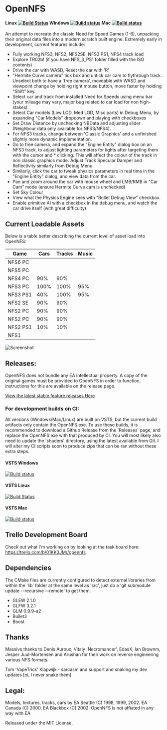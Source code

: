 # OpenNFS 

#### Linux [![Build Status](https://type2labs.visualstudio.com/OpenNFS/_apis/build/status/GCC%20Linux%20OpenNFS%20Build)](https://type2labs.visualstudio.com/OpenNFS/_build/latest?definitionId=4) Windows [![Build status](https://type2labs.visualstudio.com/OpenNFS/_apis/build/status/MinGW%20Windows%20OpenNFS%20Build)](https://type2labs.visualstudio.com/OpenNFS/_build/latest?definitionId=5) Mac [![Build status](https://type2labs.visualstudio.com/OpenNFS/_apis/build/status/Clang%20Mac%20OpenNFS%20Build)](https://type2labs.visualstudio.com/OpenNFS/_build/latest?definitionId=3)

An attempt to recreate the classic Need for Speed Games (1-6), unpacking their original data files into a modern scratch built engine. Extremely early in development, current features include:
 
  * Fully working NFS3, NFS2, NFS2SE, NFS3 PS1, NFS4 track load
  * Explore TR02b! (if you have NFS_3_PS1 folder filled with the ISO contents)
  * Drive the car with WASD, Reset the car with 'R'
  * "Hermite Curve camera" tick box and untick car cam to flythrough track. Unselect both to have a 'free camera', moveable with WASD and viewpoint change by holding right mouse button, move faster by holding "Shift" key.
  * Select car and track from installed Need for Speeds using menu bar (your mileage may vary, major bug related to car load for non high-stakes)
  * Select Car models (Low LOD, Med LOD, Misc parts) in Debug Menu, by expanding "Car Models" dropdown and playing with checkboxes
  * Set Draw Distance by unchecking NBData and adjusting slider (Neighbour data only available for NFS3/NFS4).
  * For NFS3 tracks, change between 'Classic Graphics' and a unfinished slightly more dynamic implementation.
  * Go to free camera, and expand the "Engine Entity" dialog box on an NFS3 track, to adjust lighting parameters for lights after targeting them with the cursor and * clicking. This will affect the colour of the track in non classic graphics mode. Adjust Track Specular Damper and Reflectivity similarly from Debug Menu.
  * Similarly, click the car to tweak physics parameters in real time in the "Engine Entity" dialog, and view data from the car.
  * Pan and zoom around the car with mouse wheel and LMB/RMB in "Car Cam" mode (ensure Hermite Curve cam is unchecked)
  * Set Sky Colour
  * View what the Physics Engine sees with "Bullet Debug View" checkbox.
  * Enable primitive AI with a checkbox in the debug menu, and watch the car drive itself (with great difficulty)

## Current Loadable Assets

Below is a table better describing the current level of asset load into OpenNFS:

| Game     | Cars | Tracks | Music |
|----------|------|--------|-------|
| NFS6 PC  |      |        |       |
| NFS5 PC  |      |        |       |
| NFS4 PC  | 90%  | 90%    |       |
| NFS3 PC  | 100% | 100%   | 95%   |
| NFS3 PS1 | 40%  | 100%   | 95%   |
| NFS2 SE  | 90%  | 90%    |       |
| NFS2 PC  | 90%  | 90%    |       |
| NFS2 PC  | 90%  | 90%    |       |
| NFS2 PS1 | 10%  | 10%    |       |
| NFS1     |      |        |       |

![Screenshot](../master/doc/BuildProgress.png)

## Releases:

OpenNFS does not bundle any EA intellectual property. A copy of the original games must be provided to OpenNFS in order to function, instructions for this are available on the release page.

[View the latest stable feature releases Here](https://github.com/AmrikSadhra/OpenNFS/releases)

### For development builds on CI:
All versions (Windows/Mac/Linux) are built on VSTS, but the current build artifacts only contain the OpenNFS.exe. To use these builds, it is recommended to download a Github Release from the 'Releases' page, and replace the OpenNFS exe with that produced by CI. You will most likely also need to update the 'shaders' directory, using the latest available from Git. I will alter my CI scripts soon to produce zips that can be ran without these extra steps.

#### VSTS Windows 
[![Build status](https://type2labs.visualstudio.com/OpenNFS/_apis/build/status/MinGW%20Windows%20OpenNFS%20Build)](https://type2labs.visualstudio.com/OpenNFS/_build/latest?definitionId=5)

#### VSTS Linux 
[![Build Status](https://type2labs.visualstudio.com/OpenNFS/_apis/build/status/GCC%20Linux%20OpenNFS%20Build)](https://type2labs.visualstudio.com/OpenNFS/_build/latest?definitionId=4)

#### VSTS Mac 
[![Build status](https://type2labs.visualstudio.com/OpenNFS/_apis/build/status/Clang%20Mac%20OpenNFS%20Build)](https://type2labs.visualstudio.com/OpenNFS/_build/latest?definitionId=3)

## Trello Development Board

Check out what I'm working on by looking at the task board here:
https://trello.com/b/01KK3JMr/opennfs

## Dependencies

The CMake files are currently configured to detect external libraries from within the 'lib' folder at the same level as 'src', just do a 'git submodule update --recursive --remote' to get them.

* GLEW 2.1.0
* GLFW 3.2.1
* GLM 0.9.9-a2
* Bullet3
* Boost

## Thanks

Massive thanks to Denis Auroux, Vitaly 'Necromancer', EdasX, Ian Brownm, Jesper Juul-Mortensen and Arushan for their work on reverse engineering various NFS formats.

Tom 'VapeTrick' Klapwijk - sarcasm and support and snaking my dev updates [oi, I never snake them]

## Legal:
Models, textures, tracks, cars by EA Seattle (C) 1998, 1999, 2002. EA Canada (C) 2000, EA Blackbox (C) 2002.
OpenNFS is not affiated in any way with EA

Released under the MIT License.

